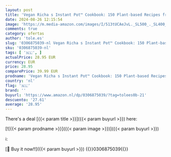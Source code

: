 ```yaml
---
layout: post
title: 'Vegan Richa s Instant Pot™ Cookbook: 150 Plant-based Recipes from Indian Cuisine and Beyond'
date: 2024-08-26 12:15:54
image: 'https://m.media-amazon.com/images/I/513tUCAeJvL._SL500_._SL400_.jpg'
comments: true
category: ofertas
author: 'tole.es'
slug: '0306875039-nl Vegan Richa s Instant Pot™ Cookbook: 150 Plant-based...'
sku: '0306875039-nl'
tags: [ '🇳🇱', ]
actualPrice: 28.95 EUR
currency: EUR
price: 28.95
comparePrice: 39.99 EUR
prodname: 'Vegan Richa s Instant Pot™ Cookbook: 150 Plant-based Recipes from Indian Cuisine and Beyond'
country: 'nl'
flag: '🇳🇱'
brand: ''
buyurl: 'https://www.amazon.nl/dp/0306875039/?tag=tolees0b-21'
descuento: '27.61'
average: '28.95'
---
```


There's a deal [{{< param title >}}]({{< param buyurl >}})  here:

[![{{< param prodname >}}]({{< param image >}})]({{< param buyurl >}})

ℹ️:


[🛒 Buy it now!!]({{< param buyurl >}})
{{<world>}}0306875039{{</world>}}
